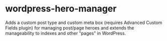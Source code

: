 # wordpress-hero-manager
Adds a custom post type and custom meta box (requires Advanced Custom Fields plugin) for managing post/page heroes and extends the manageability to indexes and other "pages" in WordPress.
